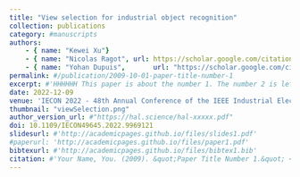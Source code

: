 ```yaml
---
title: "View selection for industrial object recognition"
collection: publications
category: #manuscripts
authors:
    - { name: "Kewei Xu"}
    - { name: "Nicolas Ragot", url: https://scholar.google.com/citations?user=XOJcjtEAAAAJ&hl=fr}
    - { name: "Yohan Dupuis",       url: "https://scholar.google.com/citations?user=qirM8SAAAAAJ&hl=en" }
permalink: #/publication/2009-10-01-paper-title-number-1
excerpt: #'HHHHHH This paper is about the number 1. The number 2 is left for future work.'
date: 2022-12-09
venue: 'IECON 2022 - 48th Annual Conference of the IEEE Industrial Electronics Society'
thumbnail: "viewSelection.png"
author_version_url: #"https://hal.science/hal-xxxxx.pdf"
doi: 10.1109/IECON49645.2022.9969121
slidesurl: #'http://academicpages.github.io/files/slides1.pdf'
#paperurl: 'http://academicpages.github.io/files/paper1.pdf'
bibtexurl: #'http://academicpages.github.io/files/bibtex1.bib'
citation: #'Your Name, You. (2009). &quot;Paper Title Number 1.&quot; <i>Journal 1</i>. 1(1).'
---
```

<!-- The contents above will be part of a list of publications, if the user clicks the link for the publication than the contents of section will be rendered as a full page, allowing you to provide more information about the paper for the reader. When publications are displayed as a single page, the contents of the above "citation" field will automatically be included below this section in a smaller font. -->
